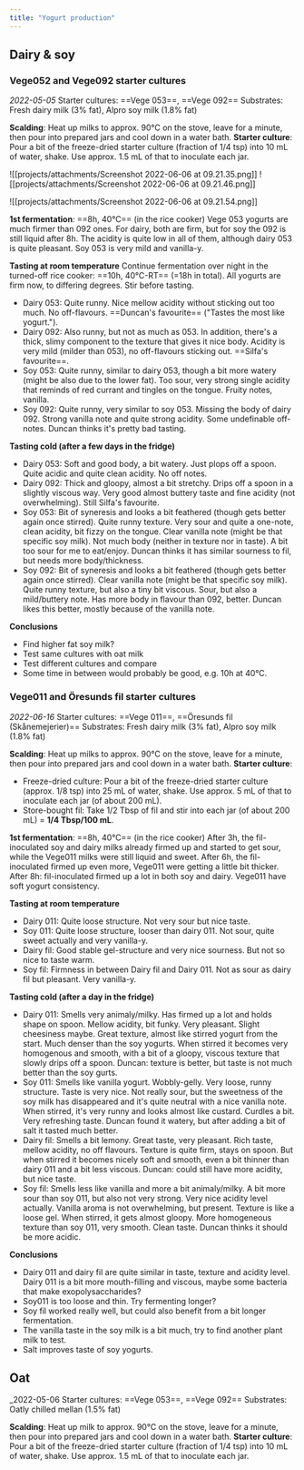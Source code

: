 ```yaml
---
title: "Yogurt production"
---
```


## Dairy & soy
### Vege052 and Vege092 starter cultures
_2022-05-05_
Starter cultures: ==Vege 053==, ==Vege 092==
Substrates: Fresh dairy milk (3% fat), Alpro soy milk (1.8% fat)

**Scalding**: Heat up milks to approx. 90°C on the stove, leave for a minute, then pour into prepared jars and cool down in a water bath.
**Starter culture**: Pour a bit of the freeze-dried starter culture (fraction of 1/4 tsp) into 10 mL of water, shake. Use approx. 1.5 mL of that to inoculate each jar.

![[projects/attachments/Screenshot 2022-06-06 at 09.21.35.png]]
![[projects/attachments/Screenshot 2022-06-06 at 09.21.46.png]]

![[projects/attachments/Screenshot 2022-06-06 at 09.21.54.png]]

**1st fermentation**: ==8h, 40°C== (in the rice cooker)
Vege 053 yogurts are much firmer than 092 ones. For dairy, both are firm, but for soy the 092 is still liquid after 8h. The acidity is quite low in all of them, although dairy 053 is quite pleasant. Soy 053 is very mild and vanilla-y. 

**Tasting at room temperature**
Continue fermentation over night in the turned-off rice cooker: ==10h, 40°C-RT== (=18h in total).
All yogurts are firm now, to differing degrees. Stir before tasting.
- Dairy 053: Quite runny. Nice mellow acidity without sticking out too much. No off-flavours. ==Duncan's favourite== ("Tastes the most like yogurt.").
- Dairy 092: Also runny, but not as much as 053. In addition, there's a thick, slimy component to the texture that gives it nice body. Acidity is very mild (milder than 053), no off-flavours sticking out. ==Silfa's favourite==. 
- Soy 053: Quite runny, similar to dairy 053, though a bit more watery (might be also due to the lower fat). Too sour, very strong single acidity that reminds of red currant and tingles on the tongue. Fruity notes, vanilla. 
- Soy 092: Quite runny, very similar to soy 053. Missing the body of dairy 092. Strong vanilla note and quite strong acidity. Some undefinable off-notes. Duncan thinks it's pretty bad tasting.

**Tasting cold (after a few days in the fridge)**
- Dairy 053: Soft and good body, a bit watery. Just plops off a spoon. Quite acidic and quite clean acidity. No off notes.
- Dairy 092: Thick and gloopy, almost a bit stretchy. Drips off a spoon in a slightly viscous way. Very good almost buttery taste and fine acidity (not overwhelming). Still Silfa's favourite. 
- Soy 053: Bit of syneresis and looks a bit feathered (though gets better again once stirred). Quite runny texture. Very sour and quite a one-note, clean acidity, bit fizzy on the tongue. Clear vanilla note (might be that specific soy milk). Not much body (neither in texture nor in taste). A bit too sour for me to eat/enjoy. Duncan thinks it has similar sourness to fil, but needs more body/thickness.
- Soy 092: Bit of syneresis and looks a bit feathered (though gets better again once stirred). Clear vanilla note (might be that specific soy milk). Quite runny texture, but also a tiny bit viscous. Sour, but also a mild/buttery note. Has more body in flavour than 092, better. Duncan likes this better, mostly because of the vanilla note.

**Conclusions**
- Find higher fat soy milk? 
- Test same cultures with oat milk
- Test different cultures and compare
- Some time in between would probably be good, e.g. 10h at 40°C.

### Vege011 and Öresunds fil starter cultures
_2022-06-16_
Starter cultures: ==Vege 011==, ==Öresunds fil (Skånemejerier)==
Substrates: Fresh dairy milk (3% fat), Alpro soy milk (1.8% fat)

**Scalding**: Heat up milks to approx. 90°C on the stove, leave for a minute, then pour into prepared jars and cool down in a water bath.
**Starter culture**: 
- Freeze-dried culture: Pour a bit of the freeze-dried starter culture (approx. 1/8 tsp) into 25 mL of water, shake. Use approx. 5 mL of that to inoculate each jar (of about 200 mL).
- Store-bought fil: Take 1/2 Tbsp of fil and stir into each jar (of about 200 mL) = **1/4 Tbsp/100 mL**. 

**1st fermentation**: ==8h, 40°C== (in the rice cooker)
After 3h, the fil-inoculated soy and dairy milks already firmed up and started to get sour, while the Vege011 milks were still liquid and sweet. 
After 6h, the fil-inoculated firmed up even more, Vege011 were getting a little bit thicker.
After 8h: fil-inoculated firmed up a lot in both soy and dairy. Vege011 have soft yogurt consistency.

**Tasting at room temperature**
- Dairy 011: Quite loose structure. Not very sour but nice taste.
- Soy 011: Quite loose structure, looser than dairy 011. Not sour, quite sweet actually and very vanilla-y.
- Dairy fil: Good stable gel-structure and very nice sourness. But not so nice to taste warm.
- Soy fil: Firmness in between Dairy fil and Dairy 011. Not as sour as dairy fil but pleasant. Very vanilla-y.

**Tasting cold (after a day in the fridge)**
- Dairy 011: Smells very animaly/milky. Has firmed up a lot and holds shape on spoon. Mellow acidity, bit funky. Very pleasant. Slight cheesiness maybe. Great texture, almost like stirred yogurt from the start. Much denser than the soy yogurts. When stirred it becomes very homogenous and smooth, with a bit of a gloopy, viscous texture that slowly drips off a spoon. Duncan: texture is better, but taste is not much better than the soy gurts. 
- Soy 011: Smells like vanilla yogurt. Wobbly-gelly. Very loose, runny structure. Taste is very nice. Not really sour, but the sweetness of the soy milk has disappeared and it's quite neutral with a nice vanilla note. When stirred, it's very runny and looks almost like custard. Curdles a bit. Very refreshing taste. Duncan found it watery, but after adding a bit of salt it tasted much better.
- Dairy fil: Smells a bit lemony. Great taste, very pleasant. Rich taste, mellow acidity, no off flavours. Texture is quite firm, stays on spoon. But when stirred it becomes nicely soft and smooth, even a bit thinner than dairy 011 and a bit less viscous. Duncan: could still have more acidity, but nice taste.
- Soy fil: Smells less like vanilla and more a bit animaly/milky. A bit more sour than soy 011, but also not very strong. Very nice acidity level actually. Vanilla aroma is not overwhelming, but present. Texture is like a loose gel. When stirred, it gets almost gloopy. More homogeneous texture than soy 011, very smooth. Clean taste. Duncan thinks it should be more acidic.

**Conclusions**
- Dairy 011 and dairy fil are quite similar in taste, texture and acidity level. Dairy 011 is a bit more mouth-filling and viscous, maybe some bacteria that make exopolysaccharides?
- Soy011 is too loose and thin. Try fermenting longer? 
- Soy fil worked really well, but could also benefit from a bit longer fermentation.
- The vanilla taste in the soy milk is a bit much, try to find another plant milk to test.
- Salt improves taste of soy yogurts. 

## Oat
_2022-05-06
Starter cultures: ==Vege 053==, ==Vege 092==
Substrates: Oatly chilled mellan (1.5% fat)

**Scalding**: Heat up milk to approx. 90°C on the stove, leave for a minute, then pour into prepared jars and cool down in a water bath.
**Starter culture**: Pour a bit of the freeze-dried starter culture (fraction of 1/4 tsp) into 10 mL of water, shake. Use approx. 1.5 mL of that to inoculate each jar.

